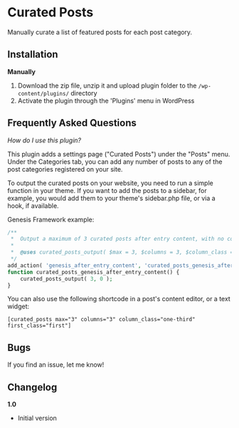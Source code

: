 # Curated Posts

Manually curate a list of featured posts for each post category.

## Installation ##

__Manually__

1. Download the zip file, unzip it and upload plugin folder to the `/wp-content/plugins/` directory
2. Activate the plugin through the 'Plugins' menu in WordPress

## Frequently Asked Questions ##

*How do I use this plugin?*

This plugin adds a settings page ("Curated Posts") under the "Posts" menu. Under the Categories tab, you can add any number of posts to any of the post categories registered on your site.

To output the curated posts on your website, you need to run a simple function in your theme. If you want to add the posts to a sidebar, for example, you would add them to your theme's sidebar.php file, or via a hook, if available.

Genesis Framework example:

```php
/**
 *	Output a maximum of 3 curated posts after entry content, with no columns (Genesis)
 *
 *	@uses curated_posts_output( $max = 3, $columns = 3, $column_class = 'one-third', $first_class = 'first' )
 */
add_action( 'genesis_after_entry_content', 'curated_posts_genesis_after_entry_content' );
function curated_posts_genesis_after_entry_content() {
	curated_posts_output( 3, 0 );
}
```

You can also use the following shortcode in a post's content editor, or a text widget:

```
[curated_posts max="3" columns="3" column_class="one-third" first_class="first"]
```

## Bugs ##
If you find an issue, let me know!

## Changelog ##

__1.0__
* Initial version